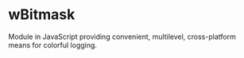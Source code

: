 # wBitmask
Module in JavaScript providing convenient, multilevel, cross-platform means for colorful logging.

